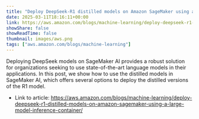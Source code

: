 ```yaml
---
title: "Deploy DeepSeek-R1 distilled models on Amazon SageMaker using a Large Model Inference container"
date: 2025-03-11T18:16:11+00:00
link: https://aws.amazon.com/blogs/machine-learning/deploy-deepseek-r1-distilled-models-on-amazon-sagemaker-using-a-large-model-inference-container/
showShare: false
showReadTime: false
thumbnail: images/aws.png
tags: ["aws.amazon.com/blogs/machine-learning"]
---
```

Deploying DeepSeek models on SageMaker AI provides a robust solution for organizations seeking to use state-of-the-art language models in their applications. In this post, we show how to use the distilled models in SageMaker AI, which offers several options to deploy the distilled versions of the R1 model.

- Link to article: https://aws.amazon.com/blogs/machine-learning/deploy-deepseek-r1-distilled-models-on-amazon-sagemaker-using-a-large-model-inference-container/